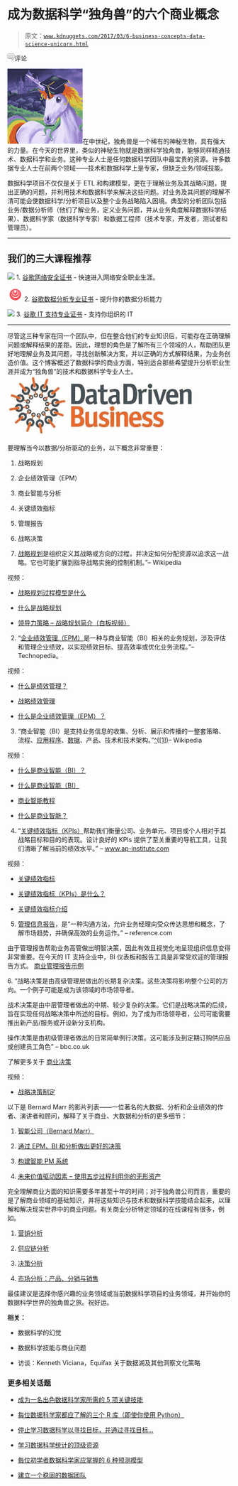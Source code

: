 # 成为数据科学“独角兽”的六个商业概念

> 原文：[`www.kdnuggets.com/2017/03/6-business-concepts-data-science-unicorn.html`](https://www.kdnuggets.com/2017/03/6-business-concepts-data-science-unicorn.html)

![c](img/3d9c022da2d331bb56691a9617b91b90.png)评论

![独角兽数据科学家](img/b5d95968c8431ae21ec71cdaeecb2da7.png)在中世纪，独角兽是一个稀有的神秘生物，具有强大的力量。在今天的世界里，类似的神秘生物就是数据科学独角兽，能够同样精通技术、数据科学和业务。这种专业人士是任何数据科学团队中最宝贵的资源。许多数据专业人士在前两个领域——技术和数据科学上是专家，但缺乏业务/领域技能。

数据科学项目不仅仅是关于 ETL 和构建模型，更在于理解业务及其战略问题，提出正确的问题，并利用技术和数据科学来解决这些问题。对业务及其问题的理解不清可能会使数据科学/分析项目以及整个业务战略陷入困境。典型的分析团队包括业务/数据分析师（他们了解业务，定义业务问题，并从业务角度解释数据科学结果）、数据科学家（数据科学专家）和数据工程师（技术专家，开发者，测试者和管理员）。

* * *

## 我们的三大课程推荐

![](img/0244c01ba9267c002ef39d4907e0b8fb.png) 1\. [谷歌网络安全证书](https://www.kdnuggets.com/google-cybersecurity) - 快速进入网络安全职业生涯。

![](img/e225c49c3c91745821c8c0368bf04711.png) 2\. [谷歌数据分析专业证书](https://www.kdnuggets.com/google-data-analytics) - 提升你的数据分析能力

![](img/0244c01ba9267c002ef39d4907e0b8fb.png) 3\. [谷歌 IT 支持专业证书](https://www.kdnuggets.com/google-itsupport) - 支持你组织的 IT

* * *

尽管这三种专家在同一个团队中，但在整合他们的专业知识后，可能存在正确理解问题或解释结果的差距。因此，理想的角色是了解所有三个领域的人，帮助团队更好地理解业务及其问题，寻找创新解决方案，并以正确的方式解释结果，为业务创造价值。这个博客概述了数据科学的商业方面，特别适合那些希望提升分析职业生涯并成为“独角兽”的技术和数据科学专业人士。![数据驱动的业务](img/63e5d1d5a8f76ddda31677b87692e7c4.png)

要理解当今以数据/分析驱动的业务，以下概念非常重要：

1.  战略规划

1.  企业绩效管理（EPM）

1.  商业智能与分析

1.  关键绩效指标

1.  管理报告

1.  战略决策

1. [战略规划](https://en.wikipedia.org/wiki/Strategic_planning)是组织定义其战略或方向的过程，并决定如何分配资源以追求这一战略。它也可能扩展到指导战略实施的控制机制。”– Wikipedia

视频：

+   [战略规划过程模型是什么](https://www.youtube.com/watch?v=jVRIWeZP52k)

+   [什么是战略规划](https://www.youtube.com/watch?v=iXzmAou_UUA)

+   [领导力策略 – 战略规划简介（白板视频）](https://www.youtube.com/watch?v=6c5kI5rJyBo)

2. “[企业绩效管理（EPM）](https://www.techopedia.com/definition/29216/enterprise-performance-management-epm)是一种与商业智能（BI）相关的业务规划，涉及评估和管理企业绩效，以实现绩效目标、提高效率或优化业务流程。”– Technopedia。

视频：

+   [什么是绩效管理？](https://www.youtube.com/watch?v=8XT6rAJOpcs)

+   [战略绩效管理](https://www.youtube.com/watch?v=LxScdE3xCkA&index=13&list=PL0F4D46A0E6D4F3F8)

+   [什么是企业绩效管理（EPM）？](https://www.youtube.com/watch?v=iEnqYDJgf6I)

3. “商业智能（BI）是支持业务信息的收集、分析、展示和传播的一整套策略、流程、[应用程序](https://en.wikipedia.org/wiki/Application_software)、[数据](https://en.wikipedia.org/wiki/Data)、产品、技术和技术架构。”[^([1])](https://en.wikipedia.org/wiki/Business_intelligence#cite_note-1)– Wikipedia

视频：

+   [什么是商业智能（BI）？](https://www.youtube.com/watch?v=hDJdkcdG1iA)

+   [什么是商业智能（BI）](https://www.youtube.com/watch?v=KpYw0xHancY&index=7&list=PL0F4D46A0E6D4F3F8)

+   [商业智能教程](https://www.youtube.com/watch?v=jkCCnwvO_fg)

+   [什么是商业智能？](https://www.youtube.com/watch?v=LFnewuBsYiY)

4. “[关键绩效指标（KPIs）](https://www.ap-institute.com/what-is-a-key-performance-indicator)帮助我们衡量公司、业务单元、项目或个人相对于其战略目标和目的的表现。设计良好的 KPIs 提供了至关重要的导航工具，让我们清晰了解当前的绩效水平。” – www.ap-institute.com

视频：

+   [关键绩效指标](https://www.youtube.com/watch?v=ZUes9GS3asI&index=9&list=PL0F4D46A0E6D4F3F8)

+   [关键绩效指标（KPIs）是什么？](https://www.youtube.com/watch?v=9Co8slUvYj0)

+   [关键绩效指标介绍](https://www.youtube.com/watch?v=iKF_MvgAdpE)

5. [管理信息报告](https://www.reference.com/business-finance/mi-reporting-28e8e9807061317b)，是“一种沟通方法，允许业务经理向受众传达思想和概念，了解市场趋势，并确保高效的业务运作。” – reference.com

由于管理报告帮助业务高管做出明智决策，因此有效且视觉化地呈现组织信息变得非常重要。在今天的 IT 支持企业中，BI 仪表板和报告工具是非常受欢迎的管理报告方式。 [商业管理报告示例](http://yourbusiness.azcentral.com/examples-business-management-reports-12395.html)

6\. “战略决策是由高级管理层做出的长期复杂决策。这些决策将影响整个公司的方向。一个例子可能是成为该领域的市场领导者。

战术决策是由中层管理者做出的中期、较少复杂的决策。它们是战略决策的后续，旨在实现任何战略决策中所述的目标。例如，为了成为市场领导者，公司可能需要推出新产品/服务或开设新分支机构。

操作决策是由初级管理者做出的日常简单例行决策。这可能涉及到定期订购供应品或创建员工角色” – bbc.co.uk

了解更多关于 [商业决策](http://www.bbc.co.uk/bitesize/higher/business_management/business_enterprise/decision_making_business/revision/1/)

视频：

+   [战略决策制定](https://www.youtube.com/watch?v=quQuZy6mh_8)

以下是 Bernard Marr 的影片列表——一位著名的大数据、分析和企业绩效的作者、演讲者和顾问，解释了关于商业、大数据和分析的更多细节：

1.  [智能公司（Bernard Marr）](https://www.youtube.com/watch?v=_kpEkr9_RDU&list=PL0F4D46A0E6D4F3F8&index=10)

1.  [通过 EPM、BI 和分析做出更好的决策](https://www.youtube.com/watch?v=P8mpzAsV2hw&list=PL0F4D46A0E6D4F3F8&index=4)

1.  [构建智能 PM 系统](https://www.youtube.com/watch?v=Cqwsw7SlPa0&list=PL0F4D46A0E6D4F3F8&index=5)

1.  [未来价值驱动因素 – 使用五步过程利用你的无形资产](https://www.youtube.com/watch?v=1Bh0uZT22f8&list=PL0F4D46A0E6D4F3F8&index=14)

完全理解商业方面的知识需要多年甚至十年的时间；对于独角兽公司而言，重要的是了解商业领域的基础知识，并将这些知识与技术和数据科学技能结合起来，以理解和解决现实世界中的商业问题。有关商业分析特定领域的在线课程有很多，例如。

1.  [营销分析](https://www.edx.org/xseries/marketing-analytics)

1.  [供应链分析](https://www.edx.org/course/supply-chain-analytics-mitx-ctl-sc0x-0)

1.  [决策分析](https://www.edx.org/course/analytics-decision-making-babsonx-bpet-statx#!)

1.  [市场分析：产品、分销与销售](https://www.edx.org/course/marketing-analytics-products-uc-berkeleyx-busadm466-4x)

最佳建议是选择你感兴趣的业务领域或当前数据科学项目的业务领域，并开始你的数据科学世界的独角兽之旅。祝好运。

**相关：**

+   数据科学的幻觉

+   数据科学技能与商业问题

+   访谈：Kenneth Viciana，Equifax 关于数据湖及其他洞察文化策略

### 更多相关话题

+   [成为一名出色数据科学家所需的 5 项关键技能](https://www.kdnuggets.com/2021/12/5-key-skills-needed-become-great-data-scientist.html)

+   [每位数据科学家都应了解的三个 R 库（即使你使用 Python）](https://www.kdnuggets.com/2021/12/three-r-libraries-every-data-scientist-know-even-python.html)

+   [停止学习数据科学以寻找目标，并通过寻找目标…](https://www.kdnuggets.com/2021/12/stop-learning-data-science-find-purpose.html)

+   [学习数据科学统计的顶级资源](https://www.kdnuggets.com/2021/12/springboard-top-resources-learn-data-science-statistics.html)

+   [每位初学者数据科学家应掌握的 6 种预测模型](https://www.kdnuggets.com/2021/12/6-predictive-models-every-beginner-data-scientist-master.html)

+   [建立一个稳固的数据团队](https://www.kdnuggets.com/2021/12/build-solid-data-team.html)
